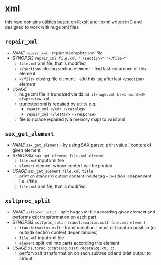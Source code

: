 # xml

this repo contains utilities based on libxslt and libxml writen in C and designed to work with huge xml files

## `repair_xml`

* *NAME* `repair_xml` - repair incomplete xml file
* *SYNOPSIS* `repair_xml file.xml "</section>" "</file>"`
    * `file.xml` xml file, that is modified
    * `</section>` closing section element - find last occurence of this element
    * `</file>` closing file element - add this tag after last `</section>` element
* *USAGE*
    * huge xml file is truncated via dd `dd if=huge.xml bs=1 count=2M of=preview.xml`
    * truncated xml is repaired by utility e.g.
        * `repair_xml </cd> </catalog>`
        * `repair_xml </letter> </response>`
    * file is inplace repaired (via memory map) to valid xml

## `sax_get_element`

* *NAME* `sax_get_element` - by using SAX parser, print value / content of given element
* *SYNOPSIS* `sax_get_element file.xml element`
    * `file.xml` input xml file
    * `element` element whose content will be printed
* *USAGE* `sax_get_element file.xml title`
    * print on standard output content inside tag <title></title> - position independent i.e. //title
    * `file.xml` xml file, that is modified

## `xsltproc_split`

* *NAME* `xsltproc_split` - split huge xml file according given element and performs xslt transformation on each part
* *SYNOPSIS* `xsltproc_split transformation.xslt file.xml element`
    * `transformation.xslt` - transformation - must not contain position (or outside section content dependancies)
    * `file.xml` input xml file
    * `element` split xml into parts according this element
* *USAGE* `xsltproc cdcatalog.xslt cdcatalog.xml cd`
    * perfom xslt transformation on each subtree cd and print output to stdout
